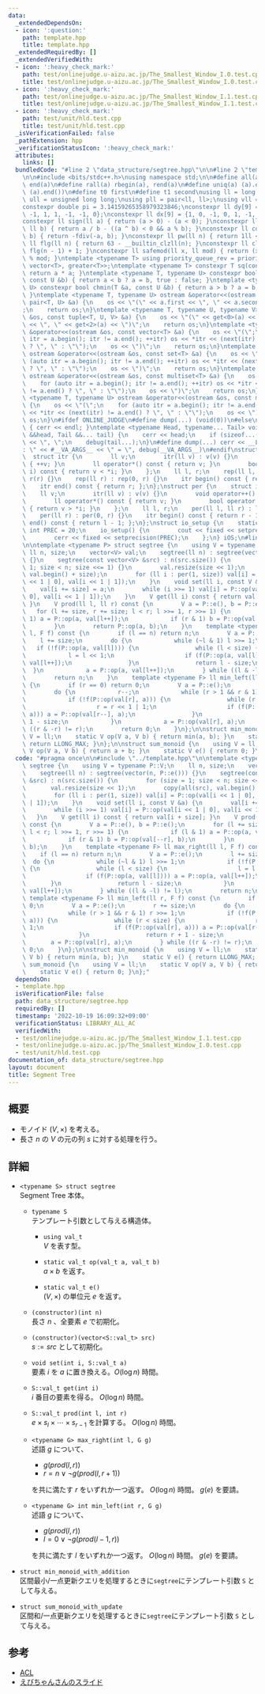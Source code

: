```yaml
---
data:
  _extendedDependsOn:
  - icon: ':question:'
    path: template.hpp
    title: template.hpp
  _extendedRequiredBy: []
  _extendedVerifiedWith:
  - icon: ':heavy_check_mark:'
    path: test/onlinejudge.u-aizu.ac.jp/The_Smallest_Window_I.0.test.cpp
    title: test/onlinejudge.u-aizu.ac.jp/The_Smallest_Window_I.0.test.cpp
  - icon: ':heavy_check_mark:'
    path: test/onlinejudge.u-aizu.ac.jp/The_Smallest_Window_I.1.test.cpp
    title: test/onlinejudge.u-aizu.ac.jp/The_Smallest_Window_I.1.test.cpp
  - icon: ':heavy_check_mark:'
    path: test/unit/hld.test.cpp
    title: test/unit/hld.test.cpp
  _isVerificationFailed: false
  _pathExtension: hpp
  _verificationStatusIcon: ':heavy_check_mark:'
  attributes:
    links: []
  bundledCode: "#line 2 \"data_structure/segtree.hpp\"\n\n#line 2 \"template.hpp\"\
    \n\n#include <bits/stdc++.h>\nusing namespace std;\n\n#define all(a) begin(a),\
    \ end(a)\n#define rall(a) rbegin(a), rend(a)\n#define uniq(a) (a).erase(unique(all(a)),\
    \ (a).end())\n#define t0 first\n#define t1 second\nusing ll = long long;\nusing\
    \ ull = unsigned long long;\nusing pll = pair<ll, ll>;\nusing vll = vector<ll>;\n\
    constexpr double pi = 3.14159265358979323846;\nconstexpr ll dy[9] = {0, 1, 0,\
    \ -1, 1, 1, -1, -1, 0};\nconstexpr ll dx[9] = {1, 0, -1, 0, 1, -1, -1, 1, 0};\n\
    constexpr ll sign(ll a) { return (a > 0) - (a < 0); }\nconstexpr ll fdiv(ll a,\
    \ ll b) { return a / b - ((a ^ b) < 0 && a % b); }\nconstexpr ll cdiv(ll a, ll\
    \ b) { return -fdiv(-a, b); }\nconstexpr ll pw(ll n) { return 1ll << n; }\nconstexpr\
    \ ll flg(ll n) { return 63 - __builtin_clzll(n); }\nconstexpr ll clg(ll n) { return\
    \ flg(n - 1) + 1; }\nconstexpr ll safemod(ll x, ll mod) { return (x % mod + mod)\
    \ % mod; }\ntemplate <typename T> using priority_queue_rev = priority_queue<T,\
    \ vector<T>, greater<T>>;\ntemplate <typename T> constexpr T sq(const T &a) {\
    \ return a * a; }\ntemplate <typename T, typename U> constexpr bool chmax(T &a,\
    \ const U &b) { return a < b ? a = b, true : false; }\ntemplate <typename T, typename\
    \ U> constexpr bool chmin(T &a, const U &b) { return a > b ? a = b, true : false;\
    \ }\ntemplate <typename T, typename U> ostream &operator<<(ostream &os, const\
    \ pair<T, U> &a) {\n    os << \"(\" << a.first << \", \" << a.second << \")\"\
    ;\n    return os;\n}\ntemplate <typename T, typename U, typename V> ostream &operator<<(ostream\
    \ &os, const tuple<T, U, V> &a) {\n    os << \"(\" << get<0>(a) << \", \" << get<1>(a)\
    \ << \", \" << get<2>(a) << \")\";\n    return os;\n}\ntemplate <typename T> ostream\
    \ &operator<<(ostream &os, const vector<T> &a) {\n    os << \"(\";\n    for (auto\
    \ itr = a.begin(); itr != a.end(); ++itr) os << *itr << (next(itr) != a.end()\
    \ ? \", \" : \"\");\n    os << \")\";\n    return os;\n}\ntemplate <typename T>\
    \ ostream &operator<<(ostream &os, const set<T> &a) {\n    os << \"(\";\n    for\
    \ (auto itr = a.begin(); itr != a.end(); ++itr) os << *itr << (next(itr) != a.end()\
    \ ? \", \" : \"\");\n    os << \")\";\n    return os;\n}\ntemplate <typename T>\
    \ ostream &operator<<(ostream &os, const multiset<T> &a) {\n    os << \"(\";\n\
    \    for (auto itr = a.begin(); itr != a.end(); ++itr) os << *itr << (next(itr)\
    \ != a.end() ? \", \" : \"\");\n    os << \")\";\n    return os;\n}\ntemplate\
    \ <typename T, typename U> ostream &operator<<(ostream &os, const map<T, U> &a)\
    \ {\n    os << \"(\";\n    for (auto itr = a.begin(); itr != a.end(); ++itr) os\
    \ << *itr << (next(itr) != a.end() ? \", \" : \"\");\n    os << \")\";\n    return\
    \ os;\n}\n#ifdef ONLINE_JUDGE\n#define dump(...) (void(0))\n#else\nvoid debug()\
    \ { cerr << endl; }\ntemplate <typename Head, typename... Tail> void debug(Head\
    \ &&head, Tail &&... tail) {\n    cerr << head;\n    if (sizeof...(Tail)) cerr\
    \ << \", \";\n    debug(tail...);\n}\n#define dump(...) cerr << __LINE__ << \"\
    : \" << #__VA_ARGS__ << \" = \", debug(__VA_ARGS__)\n#endif\nstruct rep {\n  \
    \  struct itr {\n        ll v;\n        itr(ll v) : v(v) {}\n        void operator++()\
    \ { ++v; }\n        ll operator*() const { return v; }\n        bool operator!=(itr\
    \ i) const { return v < *i; }\n    };\n    ll l, r;\n    rep(ll l, ll r) : l(l),\
    \ r(r) {}\n    rep(ll r) : rep(0, r) {}\n    itr begin() const { return l; };\n\
    \    itr end() const { return r; };\n};\nstruct per {\n    struct itr {\n    \
    \    ll v;\n        itr(ll v) : v(v) {}\n        void operator++() { --v; }\n\
    \        ll operator*() const { return v; }\n        bool operator!=(itr i) const\
    \ { return v > *i; }\n    };\n    ll l, r;\n    per(ll l, ll r) : l(l), r(r) {}\n\
    \    per(ll r) : per(0, r) {}\n    itr begin() const { return r - 1; };\n    itr\
    \ end() const { return l - 1; };\n};\nstruct io_setup {\n    static constexpr\
    \ int PREC = 20;\n    io_setup() {\n        cout << fixed << setprecision(PREC);\n\
    \        cerr << fixed << setprecision(PREC);\n    };\n} iOS;\n#line 4 \"data_structure/segtree.hpp\"\
    \n\ntemplate <typename P> struct segtree {\n    using V = typename P::V;\n   \
    \ ll n, size;\n    vector<V> val;\n    segtree(ll n) : segtree(vector(n, P::e()))\
    \ {}\n    segtree(const vector<V> &src) : n(src.size()) {\n        for (size =\
    \ 1; size < n; size <<= 1) {}\n        val.resize(size << 1);\n        copy(all(src),\
    \ val.begin() + size);\n        for (ll i : per(1, size)) val[i] = P::op(val[i\
    \ << 1 | 0], val[i << 1 | 1]);\n    }\n    void set(ll i, const V &a) {\n    \
    \    val[i += size] = a;\n        while (i >>= 1) val[i] = P::op(val[i << 1 |\
    \ 0], val[i << 1 | 1]);\n    }\n    V get(ll i) const { return val[i + size];\
    \ }\n    V prod(ll l, ll r) const {\n        V a = P::e(), b = P::e();\n     \
    \   for (l += size, r += size; l < r; l >>= 1, r >>= 1) {\n            if (l &\
    \ 1) a = P::op(a, val[l++]);\n            if (r & 1) b = P::op(val[--r], b);\n\
    \        }\n        return P::op(a, b);\n    }\n    template <typename F> ll max_right(ll\
    \ l, F f) const {\n        if (l == n) return n;\n        V a = P::e();\n    \
    \    l += size;\n        do {\n            while (~l & 1) l >>= 1;\n         \
    \   if (!f(P::op(a, val[l]))) {\n                while (l < size) {\n        \
    \            l = l << 1;\n                    if (f(P::op(a, val[l]))) a = P::op(a,\
    \ val[l++]);\n                }\n                return l - size;\n          \
    \  }\n            a = P::op(a, val[l++]);\n        } while ((l & -l) != l);\n\
    \        return n;\n    }\n    template <typename F> ll min_left(ll r, F f) const\
    \ {\n        if (r == 0) return 0;\n        V a = P::e();\n        r += size;\n\
    \        do {\n            r--;\n            while (r > 1 && r & 1) r >>= 1;\n\
    \            if (!f(P::op(val[r], a))) {\n                while (r < size) {\n\
    \                    r = r << 1 | 1;\n                    if (f(P::op(val[r],\
    \ a))) a = P::op(val[r--], a);\n                }\n                return r +\
    \ 1 - size;\n            }\n            a = P::op(val[r], a);\n        } while\
    \ ((r & -r) != r);\n        return 0;\n    }\n};\n\nstruct min_monoid {\n    using\
    \ V = ll;\n    static V op(V a, V b) { return min(a, b); }\n    static V e() {\
    \ return LLONG_MAX; }\n};\n\nstruct sum_monoid {\n    using V = ll;\n    static\
    \ V op(V a, V b) { return a + b; }\n    static V e() { return 0; }\n};\n"
  code: "#pragma once\n\n#include \"../template.hpp\"\n\ntemplate <typename P> struct\
    \ segtree {\n    using V = typename P::V;\n    ll n, size;\n    vector<V> val;\n\
    \    segtree(ll n) : segtree(vector(n, P::e())) {}\n    segtree(const vector<V>\
    \ &src) : n(src.size()) {\n        for (size = 1; size < n; size <<= 1) {}\n \
    \       val.resize(size << 1);\n        copy(all(src), val.begin() + size);\n\
    \        for (ll i : per(1, size)) val[i] = P::op(val[i << 1 | 0], val[i << 1\
    \ | 1]);\n    }\n    void set(ll i, const V &a) {\n        val[i += size] = a;\n\
    \        while (i >>= 1) val[i] = P::op(val[i << 1 | 0], val[i << 1 | 1]);\n \
    \   }\n    V get(ll i) const { return val[i + size]; }\n    V prod(ll l, ll r)\
    \ const {\n        V a = P::e(), b = P::e();\n        for (l += size, r += size;\
    \ l < r; l >>= 1, r >>= 1) {\n            if (l & 1) a = P::op(a, val[l++]);\n\
    \            if (r & 1) b = P::op(val[--r], b);\n        }\n        return P::op(a,\
    \ b);\n    }\n    template <typename F> ll max_right(ll l, F f) const {\n    \
    \    if (l == n) return n;\n        V a = P::e();\n        l += size;\n      \
    \  do {\n            while (~l & 1) l >>= 1;\n            if (!f(P::op(a, val[l])))\
    \ {\n                while (l < size) {\n                    l = l << 1;\n   \
    \                 if (f(P::op(a, val[l]))) a = P::op(a, val[l++]);\n         \
    \       }\n                return l - size;\n            }\n            a = P::op(a,\
    \ val[l++]);\n        } while ((l & -l) != l);\n        return n;\n    }\n   \
    \ template <typename F> ll min_left(ll r, F f) const {\n        if (r == 0) return\
    \ 0;\n        V a = P::e();\n        r += size;\n        do {\n            r--;\n\
    \            while (r > 1 && r & 1) r >>= 1;\n            if (!f(P::op(val[r],\
    \ a))) {\n                while (r < size) {\n                    r = r << 1 |\
    \ 1;\n                    if (f(P::op(val[r], a))) a = P::op(val[r--], a);\n \
    \               }\n                return r + 1 - size;\n            }\n     \
    \       a = P::op(val[r], a);\n        } while ((r & -r) != r);\n        return\
    \ 0;\n    }\n};\n\nstruct min_monoid {\n    using V = ll;\n    static V op(V a,\
    \ V b) { return min(a, b); }\n    static V e() { return LLONG_MAX; }\n};\n\nstruct\
    \ sum_monoid {\n    using V = ll;\n    static V op(V a, V b) { return a + b; }\n\
    \    static V e() { return 0; }\n};"
  dependsOn:
  - template.hpp
  isVerificationFile: false
  path: data_structure/segtree.hpp
  requiredBy: []
  timestamp: '2022-10-19 16:09:32+09:00'
  verificationStatus: LIBRARY_ALL_AC
  verifiedWith:
  - test/onlinejudge.u-aizu.ac.jp/The_Smallest_Window_I.1.test.cpp
  - test/onlinejudge.u-aizu.ac.jp/The_Smallest_Window_I.0.test.cpp
  - test/unit/hld.test.cpp
documentation_of: data_structure/segtree.hpp
layout: document
title: Segment Tree
---
```


## 概要
- モノイド $(V, \times)$ を考える。
- 長さ $n$ の $V$ の元の列 $s$ に対する処理を行う。

## 詳細

- `<typename S> struct segtree`  
    Segment Tree 本体。

    - `typename S`  
        テンプレート引数として与える構造体。

        - `using val_t`  
            $V$ を表す型。

        - `static val_t op(val_t a, val_t b)`  
            $a \times b$ を返す。
        
        - `static val_t e()`  
            $(V, \times)$ の単位元 $e$ を返す。

    - `(constructor)(int n)`  
        長さ $n$ 、全要素 $e$ で初期化。

    - `(constructor)(vector<S::val_t> src)`  
        $s := src$ として初期化。

    - `void set(int i, S::val_t a)`  
        要素 $i$ を $a$ に置き換える。$O(\log n)$ 時間。

    - `S::val_t get(int i)`  
        $i$ 番目の要素を得る。 $O(\log n)$ 時間。
    
    - `S::val_t prod(int l, int r)`  
        $e \times s_l \times \cdots \times s_{r-1}$ を計算する。 $O(\log n)$ 時間。

    - `<typename G> max_right(int l, G g)`  
        述語 $g$ について、
        - $g(prod(l, r))$
        - $r = n \lor \lnot g(prod(l, r + 1))$

        を共に満たす $r$ をいずれか一つ返す。 $O(\log n)$ 時間。 $g(e)$ を要請。


    - `<typename G> int min_left(int r, G g)`  
        述語 $g$ について、
        - $g(prod(l, r))$
        - $l = 0 \lor \lnot g(prod(l - 1, r))$

        を共に満たす $l$ をいずれか一つ返す。 $O(\log n)$ 時間。 $g(e)$ を要請。

- `struct min_monoid_with_addition`  
    区間最小/一点更新クエリを処理するときに`segtree`にテンプレート引数 `S` として与える。

- `struct sum_monoid_with_update`  
    区間和/一点更新クエリを処理するときに`segtree`にテンプレート引数 `S` として与える。

## 参考
- [ACL](https://atcoder.github.io/ac-library/production/document_ja/segtree.html)
- [えびちゃんさんのスライド](https://hcpc-hokudai.github.io/archive/structure_segtree_001.pdf)